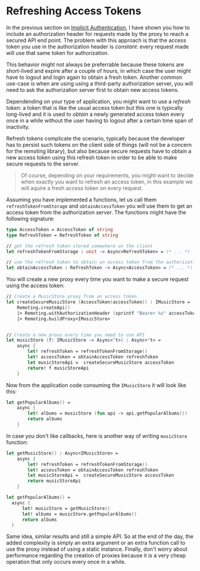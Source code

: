 # Refreshing Access Tokens 

In the previous section on [Implicit Authentication](implicit-authentication.md), I have shown you how to include an authorization header for requests made by the proxy to reach a secured API end point. The problem with this approach is that the access token you use in the authorization header is *constant*: every request made will use that same token for authorization. 

This behavior might not always be preferrable because these tokens are short-lived and expire after a couple of hours, in which case the user might have to logout and login again to obtain a fresh token. Another common use-case is when are using using a third-party authorization server, you will need to ask the authorization server first to obtain new access tokens.

Dependending on your type of application, you might want to use a *refresh token*: a token that is like the usual access token but this one is typically long-lived and it is used to *obtain* a newly generated access token every once in a while without the user having to logout after a certain time span of inactivity. 

Refresh tokens complicate the scenario, typically because the developer has to persist such tokens on the client side of things (will not be a concern for the remoting library), but also because secure requests have to obtain a new access token using this refresh token in order to be able to make secure requests to the server.

> Of course, depending on your requirements, you might want to decide when exactly you want to refresh an access token, in this example we will aquire a fresh access token on every request.

Assuming you have implemented a functions, let us call them `refreshTokenFromStorage` and `obtainAccessToken` you will use them to get an access token from the authorization server. The functions might have the following signature:
```fs
type AccessToken = AccessToken of string 
type RefreshToken = RefreshToken of string 

// get the refresh token stored somewhere on the client
let refreshTokenFromStorage : unit -> Async<RefreshToken> = (* ... *)

// use the refresh token to obtain an access token from the authorization server
let obtainAccessToken : RefreshToken -> Async<AccessToken> = (* ... *)
```
You will create a new proxy every time you want to make a secure request using the access token:
```fs
// Create a MusicStore proxy from an access token
let createSecureMusicStore (AccessToken(accessToken)) : IMusicStore = 
    Remoting.createApi()
    |> Remoting.withAuthorizationHeader (sprintf "Bearer %s" accessToken)
    |> Remoting.buildProxy<IMusicStore>


// Create a new proxy every time you need to use API
let musicStore (f: IMusicStore -> Async<'t>) : Async<'t> = 
    async {
        let! refreshToken = refreshTokenFromStorage()
        let! accessToken = obtainAccessToken refreshToken
        let musicStoreApi =  createSecureMusicStore accessToken
        return! f musicStoreApi
    }
```
Now from the application code consuming the `IMusicStore` it will look like this:
```fs
let getPopularAlbums() = 
    async {
        let! albums = musicStore (fun api -> api.getPopularAlbums())
        return albums
    }
```
In case you don't like callbacks, here is another way of writing `musicStore` function:
```fs
let getMusicStore() : Async<IMusicStore> = 
    async {
        let! refreshToken = refreshTokenFromStorage()
        let! accessToken = obtainAccessToken refreshToken
        let musicStoreApi =  createSecureMusicStore accessToken
        return musicStoreApi
    }

let getPopularAlbums() = 
  async {
      let! musicStore = getMusicStore()
      let! albums = musicStore.getPopularAlbums()
      return albums
  }  
``` 
Same idea, similar results and still a simple API. So at the end of the day, the added complexity is simply an extra argument or an extra function call to use the proxy instead of using a static instance. Finally, don't worry about performance regarding the creation of proxies because it is a very cheap operation that only occurs every once in a while.
